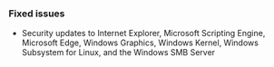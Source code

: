 ### Fixed issues
- Security updates to Internet Explorer, Microsoft Scripting Engine, Microsoft Edge, Windows Graphics, Windows Kernel, Windows Subsystem for Linux, and the Windows SMB Server